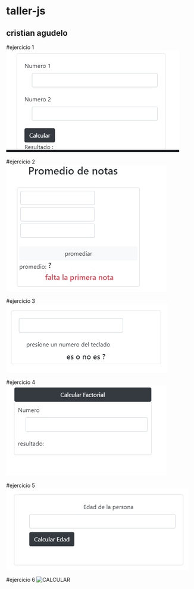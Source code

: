 # taller-js
## cristian agudelo

#ejercicio 1
![suma](/pantallazos/SUMA.PNG)

#ejercicio 2
![PROMEDIAR](/pantallazos/PROMEDIAR.PNG)

#ejercicio 3
![PAR](/pantallazos/PAR.PNG)

#ejercicio 4
![FACTORIAL](/pantallazos/FACTORIAL.PNG)

#ejercicio 5
![EDAD](/pantallazos/EDAD.PNG)

#ejercicio 6
![CALCULAR](/pantallazos/CALCULAR.PNG)
